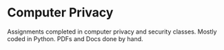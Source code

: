 # Computer Privacy
Assignments completed in computer privacy and security classes. Mostly coded in Python. PDFs and Docs done by hand.
